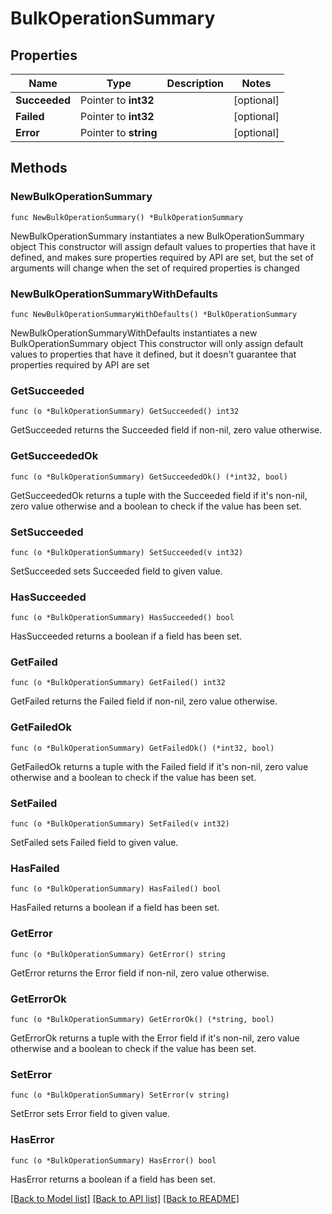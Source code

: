 # BulkOperationSummary

## Properties

Name | Type | Description | Notes
------------ | ------------- | ------------- | -------------
**Succeeded** | Pointer to **int32** |  | [optional] 
**Failed** | Pointer to **int32** |  | [optional] 
**Error** | Pointer to **string** |  | [optional] 

## Methods

### NewBulkOperationSummary

`func NewBulkOperationSummary() *BulkOperationSummary`

NewBulkOperationSummary instantiates a new BulkOperationSummary object
This constructor will assign default values to properties that have it defined,
and makes sure properties required by API are set, but the set of arguments
will change when the set of required properties is changed

### NewBulkOperationSummaryWithDefaults

`func NewBulkOperationSummaryWithDefaults() *BulkOperationSummary`

NewBulkOperationSummaryWithDefaults instantiates a new BulkOperationSummary object
This constructor will only assign default values to properties that have it defined,
but it doesn't guarantee that properties required by API are set

### GetSucceeded

`func (o *BulkOperationSummary) GetSucceeded() int32`

GetSucceeded returns the Succeeded field if non-nil, zero value otherwise.

### GetSucceededOk

`func (o *BulkOperationSummary) GetSucceededOk() (*int32, bool)`

GetSucceededOk returns a tuple with the Succeeded field if it's non-nil, zero value otherwise
and a boolean to check if the value has been set.

### SetSucceeded

`func (o *BulkOperationSummary) SetSucceeded(v int32)`

SetSucceeded sets Succeeded field to given value.

### HasSucceeded

`func (o *BulkOperationSummary) HasSucceeded() bool`

HasSucceeded returns a boolean if a field has been set.

### GetFailed

`func (o *BulkOperationSummary) GetFailed() int32`

GetFailed returns the Failed field if non-nil, zero value otherwise.

### GetFailedOk

`func (o *BulkOperationSummary) GetFailedOk() (*int32, bool)`

GetFailedOk returns a tuple with the Failed field if it's non-nil, zero value otherwise
and a boolean to check if the value has been set.

### SetFailed

`func (o *BulkOperationSummary) SetFailed(v int32)`

SetFailed sets Failed field to given value.

### HasFailed

`func (o *BulkOperationSummary) HasFailed() bool`

HasFailed returns a boolean if a field has been set.

### GetError

`func (o *BulkOperationSummary) GetError() string`

GetError returns the Error field if non-nil, zero value otherwise.

### GetErrorOk

`func (o *BulkOperationSummary) GetErrorOk() (*string, bool)`

GetErrorOk returns a tuple with the Error field if it's non-nil, zero value otherwise
and a boolean to check if the value has been set.

### SetError

`func (o *BulkOperationSummary) SetError(v string)`

SetError sets Error field to given value.

### HasError

`func (o *BulkOperationSummary) HasError() bool`

HasError returns a boolean if a field has been set.


[[Back to Model list]](../README.md#documentation-for-models) [[Back to API list]](../README.md#documentation-for-api-endpoints) [[Back to README]](../README.md)


